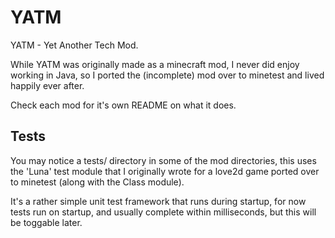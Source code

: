 # YATM

YATM - Yet Another Tech Mod.

While YATM was originally made as a minecraft mod, I never did enjoy working in Java, so I ported the (incomplete) mod over to minetest and lived happily ever after.

Check each mod for it's own README on what it does.

## Tests

You may notice a tests/ directory in some of the mod directories, this uses the 'Luna' test module that I originally wrote for a love2d game ported over to minetest (along with the Class module).

It's a rather simple unit test framework that runs during startup, for now tests run on startup, and usually complete within milliseconds, but this will be toggable later.
